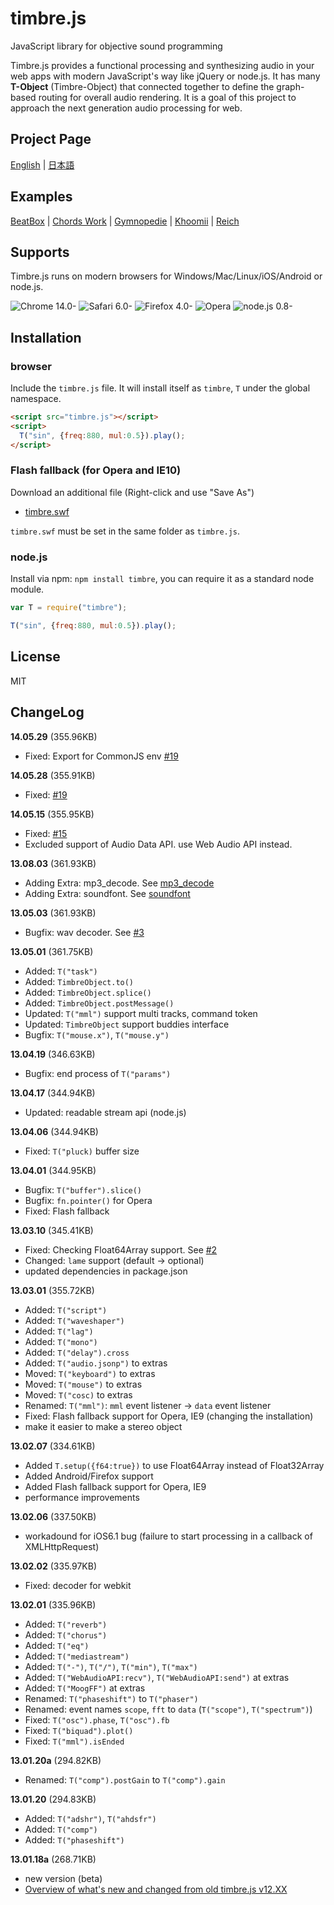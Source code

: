 timbre.js
=========
JavaScript library for objective sound programming

Timbre.js provides a functional processing and synthesizing audio in your web apps with modern JavaScript's way like jQuery or node.js. It has many **T-Object** (Timbre-Object) that connected together to define the graph-based routing for overall audio rendering. It is a goal of this project to approach the next generation audio processing for web. 

## Project Page ##
[English](http://mohayonao.github.com/timbre.js/) | [日本語](http://mohayonao.github.com/timbre.js/ja/)

## Examples ##
[BeatBox](http://mohayonao.github.com/timbre.js/beatbox.html) | [Chords Work](http://mohayonao.github.com/timbre.js/chord.html) | [Gymnopedie](http://mohayonao.github.com/timbre.js/satie.html) | [Khoomii](http://mohayonao.github.com/timbre.js/koomii.html) | [Reich](http://mohayonao.github.com/timbre.js/reich.html)

## Supports ##
Timbre.js runs on modern browsers for Windows/Mac/Linux/iOS/Android or node.js.

![Chrome 14.0-](http://mohayonao.github.com/timbre.js/misc/img/chrome.png)
![Safari 6.0-](http://mohayonao.github.com/timbre.js/misc/img/safari.png)
![Firefox 4.0-](http://mohayonao.github.com/timbre.js/misc/img/firefox.png)
![Opera](http://mohayonao.github.com/timbre.js/misc/img/opera.png)
![node.js 0.8-](http://mohayonao.github.com/timbre.js/misc/img/nodejs.png)

## Installation ##
### browser
Include the `timbre.js` file. It will install itself as `timbre`, `T` under the global namespace.

```html
<script src="timbre.js"></script>
<script>
  T("sin", {freq:880, mul:0.5}).play();
</script>
```

### Flash fallback (for Opera and IE10)
Download an additional file (Right-click and use "Save As")

- [timbre.swf](/timbre.js/timbre.swf)

`timbre.swf` must be set in the same folder as `timbre.js`.

### node.js
Install via npm: `npm install timbre`, you can require it as a standard node module.

```js
var T = require("timbre");

T("sin", {freq:880, mul:0.5}).play();
```

## License ##

MIT

## ChangeLog ##
**14.05.29** (355.96KB)
* Fixed: Export for CommonJS env [#19](https://github.com/mohayonao/timbre.js/issues/19)

**14.05.28** (355.91KB)
* Fixed: [#19](https://github.com/mohayonao/timbre.js/issues/19)

**14.05.15** (355.95KB)
* Fixed: [#15](https://github.com/mohayonao/timbre.js/issues/15)
* Excluded support of Audio Data API. use Web Audio API instead.

**13.08.03** (361.93KB)
* Adding Extra: mp3_decode. See [mp3_decode](http://mohayonao.github.io/timbre.js/mp3_decode.html)
* Adding Extra: soundfont. See [soundfont](http://mohayonao.github.io/timbre.js/soundfont.html)

**13.05.03** (361.93KB)
* Bugfix: wav decoder. See [#3](https://github.com/mohayonao/timbre.js/issues/3)

**13.05.01** (361.75KB)
* Added: `T("task")`
* Added: `TimbreObject.to()`
* Added: `TimbreObject.splice()`
* Added: `TimbreObject.postMessage()`
* Updated: `T("mml")` support multi tracks, command token
* Updated: `TimbreObject` support buddies interface
* Bugfix: `T("mouse.x")`, `T("mouse.y")`

**13.04.19** (346.63KB)
* Bugfix: end process of `T("params")`

**13.04.17** (344.94KB)
* Updated: readable stream api (node.js)

**13.04.06** (344.94KB)
* Fixed: `T("pluck)` buffer size

**13.04.01** (344.95KB)
* Bugfix: `T("buffer").slice()`
* Bugfix: `fn.pointer()` for Opera
* Fixed: Flash fallback

**13.03.10** (345.41KB)
* Fixed: Checking Float64Array support. See [#2](https://github.com/mohayonao/timbre.js/pull/2)
* Changed: `lame` support (default -> optional)
* updated dependencies in package.json

**13.03.01** (355.72KB)
* Added: `T("script")`
* Added: `T("waveshaper")`
* Added: `T("lag")`
* Added: `T("mono")`
* Added: `T("delay").cross`
* Added: `T("audio.jsonp")` to extras
* Moved: `T("keyboard")` to extras
* Moved: `T("mouse")` to extras
* Moved: `T("cosc)` to extras
* Renamed: `T("mml")`: `mml` event listener -> `data` event listener
* Fixed: Flash fallback support for Opera, IE9 (changing the installation)
* make it easier to make a stereo object

**13.02.07** (334.61KB)
* Added `T.setup({f64:true})` to use Float64Array instead of Float32Array
* Added Android/Firefox support
* Added Flash fallback support for Opera, IE9
* performance improvements

**13.02.06** (337.50KB)
* workadound for iOS6.1 bug (failure to start processing in a callback of XMLHttpRequest)

**13.02.02** (335.97KB)
* Fixed: decoder for webkit

**13.02.01** (335.96KB)
* Added: `T("reverb")`
* Added: `T("chorus")`
* Added: `T("eq")`
* Added: `T("mediastream")`
* Added: `T("-")`, `T("/")`, `T("min")`, `T("max")`
* Added: `T("WebAudioAPI:recv")`, `T("WebAudioAPI:send")` at extras
* Added: `T("MoogFF")` at extras
* Renamed: `T("phaseshift")` to `T("phaser")`
* Renamed: event names `scope`, `fft` to `data` (`T("scope")`, `T("spectrum")`)
* Fixed: `T("osc").phase`, `T("osc").fb`
* Fixed: `T("biquad").plot()`
* Fixed: `T("mml").isEnded`

**13.01.20a** (294.82KB)
* Renamed: `T("comp").postGain` to `T("comp").gain`

**13.01.20** (294.83KB)
* Added: `T("adshr")`, `T("ahdsfr")`
* Added: `T("comp")`
* Added: `T("phaseshift")`

**13.01.18a** (268.71KB)
* new version (beta)
* [Overview of what's new and changed from old timbre.js v12.XX](https://github.com/mohayonao/timbre.js/wiki/Overview-of-what's-new-and-changed-from-old-timbre.js-v12.XX)
